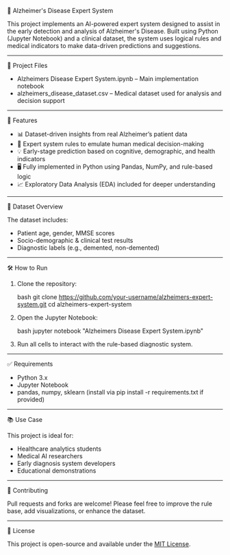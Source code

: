🧠 Alzheimer's Disease Expert System

This project implements an AI-powered expert system designed to assist in the early detection and analysis of Alzheimer's Disease. Built using Python (Jupyter Notebook) and a clinical dataset, the system uses logical rules and medical indicators to make data-driven predictions and suggestions.

---

📁 Project Files

* Alzheimers Disease Expert System.ipynb – Main implementation notebook
* alzheimers_disease_dataset.csv – Medical dataset used for analysis and decision support

---

🚀 Features

* 📊 Dataset-driven insights from real Alzheimer’s patient data
* 🧠 Expert system rules to emulate human medical decision-making
* 💡 Early-stage prediction based on cognitive, demographic, and health indicators
* 🖥 Fully implemented in Python using Pandas, NumPy, and rule-based logic
* 📈 Exploratory Data Analysis (EDA) included for deeper understanding

---

📌 Dataset Overview

The dataset includes:

* Patient age, gender, MMSE scores
* Socio-demographic & clinical test results
* Diagnostic labels (e.g., demented, non-demented)

---

🛠 How to Run

1. Clone the repository:

   bash
   git clone https://github.com/your-username/alzheimers-expert-system.git
   cd alzheimers-expert-system
   

2. Open the Jupyter Notebook:

   bash
   jupyter notebook "Alzheimers Disease Expert System.ipynb"
   

3. Run all cells to interact with the rule-based diagnostic system.

---

✅ Requirements

* Python 3.x
* Jupyter Notebook
* pandas, numpy, sklearn (install via pip install -r requirements.txt if provided)

---

📚 Use Case

This project is ideal for:

* Healthcare analytics students
* Medical AI researchers
* Early diagnosis system developers
* Educational demonstrations

---

🤝 Contributing

Pull requests and forks are welcome! Please feel free to improve the rule base, add visualizations, or enhance the dataset.

---

📄 License

This project is open-source and available under the [MIT License](LICENSE).

